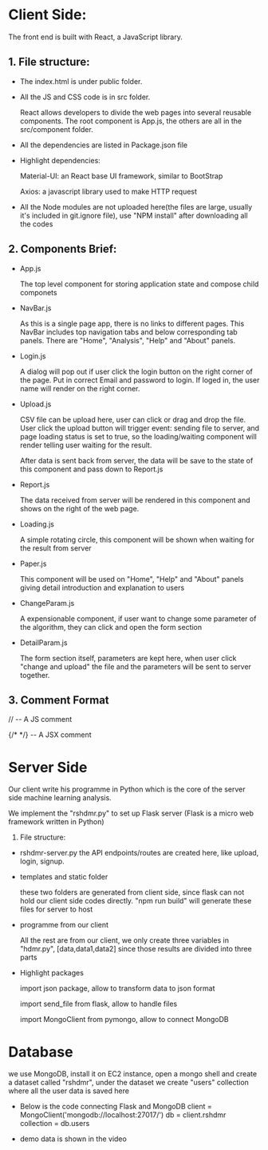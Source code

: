   # Client Side:
The front end is built with React, a JavaScript library.

## 1. File structure:

* The index.html is under public folder.

* All the JS and CSS code is in src folder.

	React allows developers to divide the web pages into several reusable components. The root component is App.js, the others are all in the src/component folder.

* All the dependencies are listed in Package.json file

* Highlight dependencies:

	Material-UI: an React base UI framework, similar to BootStrap

	Axios: a javascript library used to make HTTP request
* All the Node modules are not uploaded here(the files are large, usually it's included in git.ignore file), use "NPM install" after downloading all the codes


## 2. Components Brief:
* App.js

	The top level component for storing application state and compose child componets

* NavBar.js

	As this is a single page app, there is no links to different pages. This NavBar includes top navigation tabs and below corresponding tab panels. There are "Home", "Analysis", "Help" and "About" panels.

  

* Login.js

	A dialog will pop out if user click the login button on the right corner of the page. Put in correct Email and password to login. If loged in, the user name will render on the right corner.


* Upload.js

	CSV file can be upload here, user can click or drag and drop the file. User click the upload button will trigger event: sending file to server, and page loading status is set to true, so the loading/waiting component will render telling user waiting for the result.

	After data is sent back from server, the data will be save to the state of this component and pass down to Report.js

  
* Report.js

	The data received from server will be rendered in this component and shows on the right of the web page.

 
* Loading.js

	A simple rotating circle, this component will be shown when waiting for the result from server

  

*	Paper.js

	This component will be used on "Home", "Help" and "About" panels giving detail introduction and explanation to users


*	ChangeParam.js

	A expensionable component, if user want to change some parameter of the algorithm, they can click and open the form section

  

*	DetailParam.js

	The form section itself, parameters are kept here, when user click "change and upload" the file and the parameters will be sent to server together.


## 3. Comment Format

// -- A JS comment

{/* */} -- A JSX comment

  

# Server Side

Our client write his programme in Python which is the core of the server side machine learning analysis.

We implement the "rshdmr.py" to set up Flask server (Flask is a micro web framework written in Python)

1. File structure:

* rshdmr-server.py
	the API endpoints/routes are created here, like upload, login, signup.

* templates and static folder

	these two folders are generated from client side, since flask can not hold our client side codes directly. "npm run build" will generate these files for server to host

* programme from our client

	All the rest are from our client, we only create three variables in "hdmr.py", [data,data1,data2] since those results are divided into three parts

  
* Highlight packages

	 import json package, allow to transform data to json format

	import send_file from flask, allow to handle files

	import MongoClient from pymongo, allow to connect MongoDB


# Database 
we use MongoDB, install it on EC2 instance, open a mongo shell and create a dataset called "rshdmr", under the dataset we create "users" collection where all the user data is saved here

* Below is the code connecting Flask and MongoDB
client = MongoClient('mongodb://localhost:27017/')
db = client.rshdmr 
collection = db.users

* demo data is shown in the video
